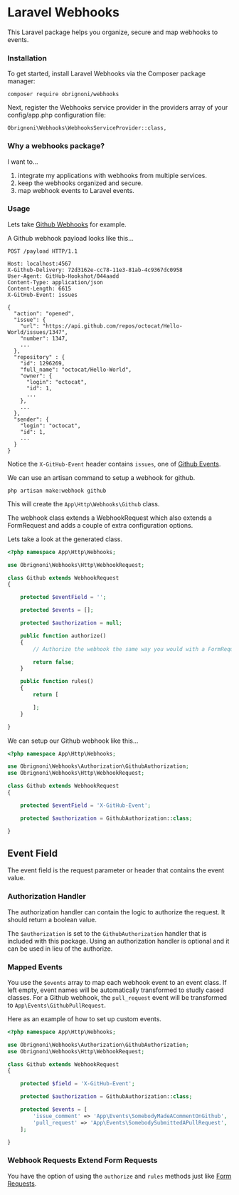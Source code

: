 # Laravel Webhooks

This Laravel package helps you organize, secure and map webhooks to events.

### Installation

To get started, install Laravel Webhooks via the Composer package manager:

```
composer require obrignoni/webhooks
```

Next, register the Webhooks service provider in the providers array of your config/app.php configuration file:

```
Obrignoni\Webhooks\WebhooksServiceProvider::class,
```

### Why a webhooks package? 

I want to...

1. integrate my applications with webhooks from multiple services.
2. keep the webhooks organized and secure.
3. map webhook events to Laravel events.

### Usage

Lets take [Github Webhooks](https://developer.github.com/webhooks/) for example. 

A Github webhook payload looks like this...

```
POST /payload HTTP/1.1

Host: localhost:4567
X-Github-Delivery: 72d3162e-cc78-11e3-81ab-4c9367dc0958
User-Agent: GitHub-Hookshot/044aadd
Content-Type: application/json
Content-Length: 6615
X-GitHub-Event: issues

{
  "action": "opened",
  "issue": {
    "url": "https://api.github.com/repos/octocat/Hello-World/issues/1347",
    "number": 1347,
    ...
  },
  "repository" : {
    "id": 1296269,
    "full_name": "octocat/Hello-World",
    "owner": {
      "login": "octocat",
      "id": 1,
      ...
    },
    ...
  },
  "sender": {
    "login": "octocat",
    "id": 1,
    ...
  }
}
```

Notice the `X-GitHub-Event` header contains `issues`, one of [Github Events](https://developer.github.com/webhooks/#events).

We can use an artisan command to setup a webhook for github.

```
php artisan make:webhook github
```

This will create the `App\Http\Webhooks\Github` class.
 
The webhook class extends a WebhookRequest which also extends a 
FormRequest and adds a couple of extra configuration options.

Lets take a look at the generated class.

```php
<?php namespace App\Http\Webhooks;

use Obrignoni\Webhooks\Http\WebhookRequest;

class Github extends WebhookRequest
{

    protected $eventField = '';

    protected $events = [];

    protected $authorization = null;

    public function authorize()
    {
        // Authorize the webhook the same way you would with a FormRequest.

        return false;
    }

    public function rules()
    {
        return [

        ];
    }

}
```

We can setup our Github webhook like this...

```php
<?php namespace App\Http\Webhooks;

use Obrignoni\Webhooks\Authorization\GithubAuthorization;
use Obrignoni\Webhooks\Http\WebhookRequest;

class Github extends WebhookRequest
{

    protected $eventField = 'X-GitHub-Event';

    protected $authorization = GithubAuthorization::class;

}
```

## Event Field

The event field is the request parameter or header that contains the event value.

### Authorization Handler

The authorization handler can contain the logic to authorize the request. It should return a boolean value.

The `$authorization` is set to the `GithubAuthorization` handler that is included with this package. 
Using an authorization handler is optional and it can be used in lieu of the authorize.

### Mapped Events

You use the `$events` array to map each webhook event to an event class. If left empty, event names will be automatically 
transformed to studly cased classes. For a Github webhook, the `pull_request` event will be transformed to 
`App\Events\GithubPullRequest`.

Here as an example of how to set up custom events.

```php
<?php namespace App\Http\Webhooks;

use Obrignoni\Webhooks\Authorization\GithubAuthorization;
use Obrignoni\Webhooks\Http\WebhookRequest;

class Github extends WebhookRequest
{

    protected $field = 'X-GitHub-Event';

    protected $authorization = GithubAuthorization::class;

    protected $events = [
        'issue_comment' => 'App\Events\SomebodyMadeACommentOnGithub',  
        'pull_request' => 'App\Events\SomebodySubmittedAPullRequest',  
    ];

}
```

### Webhook Requests Extend Form Requests

You have the option of using the `authorize` and `rules` methods just like [Form Requests](https://laravel.com/docs/5.3/validation#form-request-validation).

